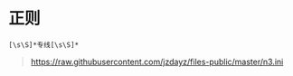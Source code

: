 # 正则

```text
[\s\S]*专线[\s\S]*
```

> https://raw.githubusercontent.com/jzdayz/files-public/master/n3.ini
